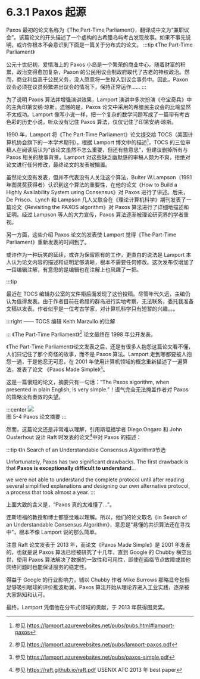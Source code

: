 # 6.3.1 Paxos 起源

Paxos 最初的论文名称为《The Part-Time Parliament》，翻译成中文为“兼职议会”。该篇论文的开头描述了一个虚构的古希腊岛屿考古发现故事。如果不事先说明，或许你根本不会意识到下面是一篇关于分布式的论文。
:::tip 《The Part-Time Parliament》

公元十世纪初，爱情海上的 Paxos 小岛是一个繁荣的商业中心。随着财富的积累，政治变得愈加复杂，Paxon 的公民用议会制政府取代了古老的神权政治。然而，商业利益高于公民义务，没人愿意将一生投入到议会事务中。因此，Paxon 议会必须在议员频繁进出议会的情况下，保持正常运作……
:::

为了说明 Paxos 算法并增强演讲效果，Lamport 演讲中多次扮演《夺宝奇兵》中的主角印第安纳·琼斯。遗憾的是，Paxos 论文中采用的希腊民主议会的比喻显然不太成功。Lamport 像写小说一样，把一个复杂的数学问题写成了一篇带有考古色彩的历史小说，听众没有记住 Paxos 算法，仅仅记住了印第安纳·琼斯。

1990 年，Lamport 将《The Part-Time Parliament》论文提交给 TOCS（美国计算机协会旗下的一本学术期刊）。根据 Lamport 博文中的描述[^1]，TOCS 的三位审稿人在阅读后认为“该论文虽然不怎么重要，但还有些意思”，但建议删掉所有与 Paxos 相关的故事背景。Lamport 对这些缺乏幽默感的审稿人颇为不爽，拒绝对论文进行任何修改，最终论文的发表被搁置。

虽然论文没有发表，但并不代表没有人关注这个算法，Bulter W.Lampson（1991 年图灵奖获得者）认识到这个算法的重要性，在他的论文《How to Build a Highly Availability System using Consensus》对 Paxos 进行了讲述。后来，De Prisco、Lynch 和 Lampson 几人又联合在《理论计算机科学》期刊发表了一篇论文《Revisiting the PAXOS algorithm》对 Paxos 算法进行了详细地描述和证明。经过 Lampson 等人的大力宣传，Paxos 算法逐渐被理论研究界的学者重视。

另一方面，这些介绍 Paxos 论文的发表使 Lamport 觉得《The Part-Time Parliament》重新发表的时间到了。

或许作为一种玩笑的延续，或许为保留原有的工作，更直白的说法是 Lamport 本人认为论文内容的描述和证明足够清晰，根本不需要任何修改。这次发布仅增加了一段编辑注解，有意思的是编辑也在注解上也风趣了一把。

:::tip <span></span>

最近在 TOCS 编辑办公室的文件柜后面发现了这份投稿。尽管年代久远，主编仍认为值得发表。由于作者目前在希腊的群岛进行实地考察，无法联系，委托我准备文稿以发表。作者似乎是一位考古学家，对计算机科学只有短暂的兴趣。。。

:::right 
—— TOCS 编辑 Keith Marzullo 的注解

:::
《The Part-Time Parliament》[^2] 论文最终在 1998 年公开发表。

《The Part-Time Parliament》论文发表之后，还是有很多人抱怨这篇论文看不懂，人们只记住了那个奇怪的故事，而不是 Paxos 算法。Lamport 走到哪都要被人抱怨一通，于是他忍无可忍，在 2001 年使用计算机领域的概念重新描述了一遍算法，发表了论文 《Paxos Made Simple》[^3]。

这是一篇很短的论文，摘要只有一句话：“The Paxos algorithm, when presented in plain English, is very simple.”！语气完全无法掩盖作者对 Paxos 的策略没有奏效的失望。

:::center
  ![](../assets/paxos.png) <br/>
  图 5-4 Paxos 论文摘要
:::

然而，这篇论文还是非常难以理解，引用斯坦福学者 Diego Ongaro 和 John Ousterhout 设计 Raft 时发表的论文[^4]中对 Paxos 的描述：

:::tip 《In Search of an Understandable Consensus Algorithm》节选

Unfortunately, Paxos has two significant drawbacks. The first drawback is that **Paxos is exceptionally difficult to understand**...

we were not able to understand the complete protocol until after reading several simplified explanations and designing our own alternative protocol, a process that took almost a year.
:::

上面大致的含义是，“Paxos 真的太难懂了...”。

连斯坦福的教授和博士都感觉难以理解。所以，他们的论文取名《In Search of an Understandable Consensus Algorithm》，意思是“易懂的共识算法还在寻找中”，根本不像 Lamport 说的那么简单。

注意 Raft 论文发表于 2013 年，而论文《Paxos Made Simple》是 2001 年发表的，也就是说 Paxos 算法已经被研究了十几年，直到 Google 的 Chubby 横空出世，使用 Paxos 算法解决了数据的一致性和可用性，即使在面临节点故障或其他网络问题时也能保证服务的稳定性。

得益于 Google 的行业影响力，辅以 Chubby 作者 Mike Burrows 那略显夸张但足够吸引眼球的评价推波助澜，Paxos 算法开始从理论界进入工业实践，逐渐被大家熟知和认可。

最终，Lamport 凭借他在分布式领域的贡献，于 2013 年获得图灵奖。

[^1]: 参见 https://lamport.azurewebsites.net/pubs/pubs.html#lamport-paxos
[^2]: 参见 https://lamport.azurewebsites.net/pubs/lamport-paxos.pdf
[^3]: 参见 https://lamport.azurewebsites.net/pubs/paxos-simple.pdf
[^4]: 参见 https://raft.github.io/raft.pdf USENIX ATC 2013 年 best paper
